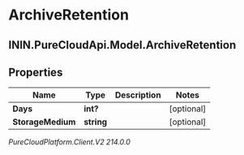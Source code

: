 # ArchiveRetention

## ININ.PureCloudApi.Model.ArchiveRetention

## Properties

|Name | Type | Description | Notes|
|------------ | ------------- | ------------- | -------------|
| **Days** | **int?** |  | [optional] |
| **StorageMedium** | **string** |  | [optional] |



_PureCloudPlatform.Client.V2 214.0.0_
